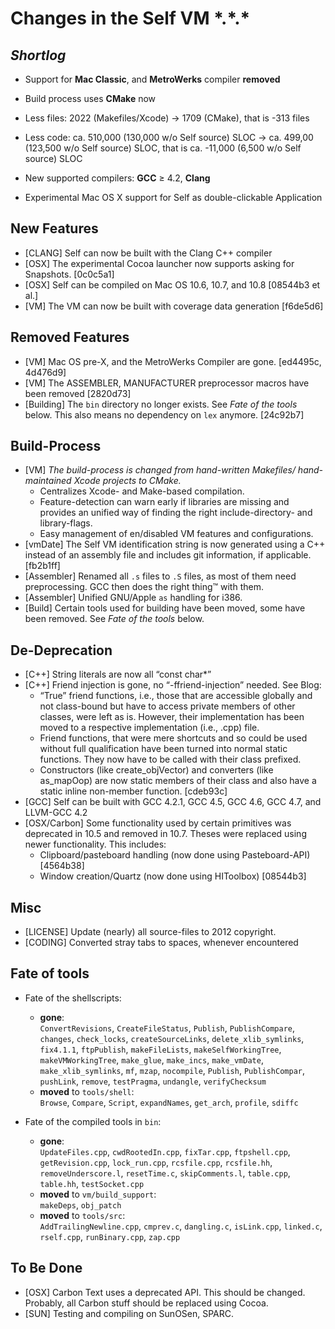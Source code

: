# Changes in the Self VM \*.\*.\* #

## *Shortlog* ##

  * Support for **Mac Classic**, and **MetroWerks** compiler  **removed**
  * Build process uses **CMake** now
  
  * Less files: 2022 (Makefiles/Xcode) → 1709 (CMake), that is -313 files
  * Less code: ca. 510,000 (130,000 w/o Self source) SLOC → ca. 499,00 (123,500 w/o Self source) SLOC, 
    that is ca. -11,000 (6,500 w/o Self source) SLOC
  
  * New supported compilers: **GCC** ≥ 4.2, **Clang**
  * Experimental Mac OS X support for Self as double-clickable Application
  
## New Features ##

  * [CLANG] Self can now be built with the Clang C++ compiler
  * [OSX] The experimental Cocoa launcher now supports asking for Snapshots. 
    [0c0c5a1]
  * [OSX] Self can be compiled on Mac OS 10.6, 10.7, and 10.8 [08544b3 et al.]
  * [VM] The VM can now be built with coverage data generation [f6de5d6]
  
## Removed Features ###

  * [VM] Mac OS pre-X, and the MetroWerks Compiler are gone. 
    [ed4495c, 4d476d9]
  * [VM] The ASSEMBLER, MANUFACTURER preprocessor macros have been removed
    [2820d73]
  * [Building] The `bin` directory no longer exists. See _Fate of the tools_ 
    below. This also means no dependency on `lex` anymore. [24c92b7]
  
## Build-Process ##

  * [VM] *The build-process is changed from hand-written Makefiles/
    hand-maintained Xcode projects to CMake.*
    * Centralizes Xcode- and Make-based compilation.
    * Feature-detection can warn early if libraries are missing and provides an
      unified way of finding the right include-directory- and library-flags.
    * Easy management of en/disabled VM features and configurations.
  * [vmDate] The Self VM identification string is now generated using a C++ 
    instead of an assembly file and includes git information, if applicable.
    [fb2b1ff]
  * [Assembler] Renamed all `.s` files to `.S` files, as most of them need 
    preprocessing. GCC then does the right thing™ with them.
  * [Assembler] Unified GNU/Apple `as` handling for i386.
  * [Build] Certain tools used for building have been moved, some have been
    removed. See _Fate of the tools_ below.

## De-Deprecation ##

  * [C++] String literals are now all “const char*”
  * [C++] Friend injection is gone, no “-ffriend-injection” needed. See Blog:
      * “True” friend functions, i.e., those that are accessible globally and 
        not class-bound but have to access private members of other classes, 
        were left as is. However, their implementation has been moved to a 
        respective implementation (i.e., .cpp) file.
      * Friend functions, that were mere shortcuts and so could be used without 
        full qualification have been turned into normal static functions. They 
        now have to be called with their class prefixed.
      * Constructors (like create_objVector) and converters (like as_mapOop) are 
        now static members of their class and also have a static inline 
        non-member function.
    [cdeb93c]
  * [GCC] Self can be built with GCC 4.2.1, GCC 4.5, GCC 4.6, GCC 4.7, 
    and LLVM-GCC 4.2
  * [OSX/Carbon] Some functionality used by certain primitives was deprecated in
    10.5 and removed in 10.7. Theses were replaced using newer functionality. 
    This includes: 
      * Clipboard/pasteboard handling (now done using Pasteboard-API) [4564b38]
      * Window creation/Quartz (now done using HIToolbox) [08544b3]

## Misc ##

  * [LICENSE] Update (nearly) all source-files to 2012 copyright.
  * [CODING] Converted stray tabs to spaces, whenever encountered

## Fate of tools ##

  * Fate of the shellscripts:
      *  **gone**:  
         `ConvertRevisions`, `CreateFileStatus`, `Publish`, 
         `PublishCompare`, `changes`, `check_locks`, `createSourceLinks`, 
         `delete_xlib_symlinks`, `fix4.1.1`, `ftpPublish`, `makeFileLists`, 
         `makeSelfWorkingTree`, `makeVMWorkingTree`, `make_glue`, `make_incs`, 
         `make_vmDate`, `make_xlib_symlinks`, `mf`, `mzap`, `nocompile`, 
         `Publish`, `PublishCompar`, `pushLink`, `remove`, `testPragma`, 
         `undangle`, `verifyChecksum`
      * **moved** to `tools/shell`:  
         `Browse`, `Compare`, `Script`, 
         `expandNames`, `get_arch`, `profile`, `sdiffc`

  * Fate of the compiled tools in `bin`:
      * **gone**:    
        `UpdateFiles.cpp`, `cwdRootedIn.cpp`, `fixTar.cpp`, 
        `ftpshell.cpp`, `getRevision.cpp`, `lock_run.cpp`, `rcsfile.cpp`, 
        `rcsfile.hh`, `removeUnderscore.l`, `resetTime.c`, `skipComments.l`, 
        `table.cpp`, `table.hh`, `testSocket.cpp`
      * **moved** to `vm/build_support`:  
        `makeDeps`, `obj_patch`
      * **moved** to `tools/src`:   
        `AddTrailingNewline.cpp`, `cmprev.c`, 
        `dangling.c`, `isLink.cpp`, `linked.c`, `rself.cpp`, `runBinary.cpp`, 
        `zap.cpp`


## To Be Done ##

  * [OSX] Carbon Text uses a deprecated API. This should be changed. Probably,
    all Carbon stuff should be replaced using Cocoa.
  * [SUN] Testing and compiling on SunOSen, SPARC.
